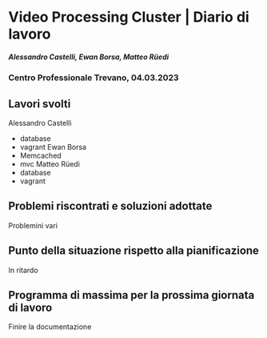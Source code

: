 # Video Processing Cluster | Diario di lavoro
##### Alessandro Castelli, Ewan Borsa, Matteo Rüedi
### Centro Professionale Trevano, 04.03.2023

## Lavori svolti

Alessandro Castelli
* database 
* vagrant 
Ewan Borsa
* Memcached 
* mvc
Matteo Rüedi
* database 
* vagrant


##  Problemi riscontrati e soluzioni adottate
Problemini vari

##  Punto della situazione rispetto alla pianificazione
In ritardo

## Programma di massima per la prossima giornata di lavoro
Finire la documentazione